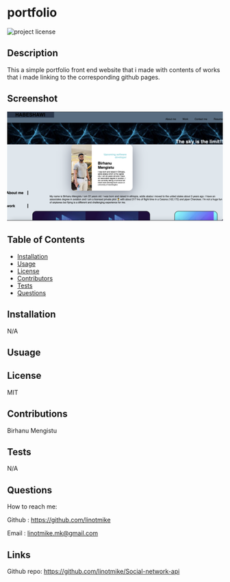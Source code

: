 # portfolio


![project license](https://img.shields.io/badge/license-MIT-blue.svg)

## Description
This a simple portfolio front end website that i made with contents of works that i made linking to the corresponding github pages. 
    
## Screenshot
![screenshot](./assets/images/screenshot.png)

## Table of Contents
* [Installation](#installation)
* [Usage](#usage)
* [License](#license)
* [Contributors](#contributors)
* [Tests](#tests)
* [Questions](#questions)
    
## Installation
N/A


## Usuage


## License
MIT

## Contributions
Birhanu Mengistu

## Tests
N/A

## Questions

How to reach me:

Github : https://github.com/linotmike

Email : linotmike.mk@gmail.com

## Links

Github repo:  https://github.com/linotmike/Social-network-api




